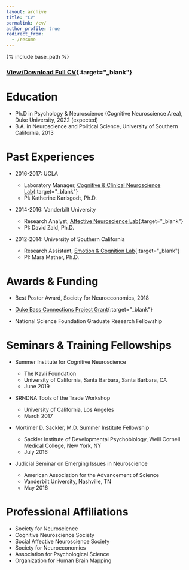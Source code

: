 ```yaml
---
layout: archive
title: "CV"
permalink: /cv/
author_profile: true
redirect_from:
  - /resume
---
```


{% include base_path %}

### [View/Download Full CV](https://jcastrel.github.io/files/Jaime_Castrellon_CV.pdf){:target="_blank"}

Education
======
* Ph.D in Psychology & Neuroscience (Cognitive Neuroscience Area), Duke University, 2022 (expected)
* B.A. in Neuroscience and Political Science, University of Southern California, 2013

Past Experiences
======
* 2016-2017: UCLA
  * Laboratory Manager, [Cognitive & Clinical Neuroscience Lab](https://karlsgodtlab.psych.ucla.edu/){:target="_blank"}
  * PI: Katherine Karlsgodt, Ph.D.

* 2014-2016: Vanderbilt University
  * Research Analyst, [Affective Neuroscience Lab](http://zaldlab.psy.vanderbilt.edu/){:target="_blank"}
  * PI: David Zald, Ph.D.

* 2012-2014: University of Southern California
  * Research Assistant, [Emotion & Cognition Lab](http://gero.usc.edu/labs/matherlab/){:target="_blank"}
  * PI: Mara Mather, Ph.D.
  
Awards & Funding
======
* Best Poster Award, Society for Neuroeconomics, 2018

* [Duke Bass Connections Project Grant](https://bassconnections.duke.edu/project-teams/using-neuroscience-optimize-digital-health-interventions-across-adulthood-2018-2019){:target="_blank"}

* National Science Foundation Graduate Research Fellowship

Seminars & Training Fellowships
======
* Summer Institute for Cognitive Neuroscience
	* The Kavli Foundation
	* University of California, Santa Barbara, Santa Barbara, CA
	* June 2019

* SRNDNA Tools of the Trade Workshop
	* University of California, Los Angeles
	* March 2017
	
* Mortimer D. Sackler, M.D. Summer Institute Fellowship
	* Sackler Institute of Developmental Psychobiology, Weill Cornell Medical College, New York, NY
	* July 2016
	
* Judicial Seminar on Emerging Issues in Neuroscience
	* American Association for the Advancement of Science
	* Vanderbilt University, Nashville, TN
	* May 2016

Professional Affiliations
======
* Society for Neuroscience
* Cognitive Neuroscience Society
* Social Affective Neuroscience Society
* Society for Neuroeconomics
* Association for Psychological Science
* Organization for Human Brain Mapping


